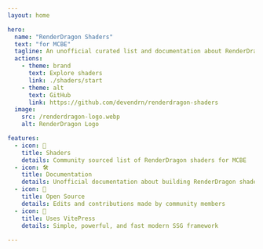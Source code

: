 ```yaml
---
layout: home

hero:
  name: "RenderDragon Shaders"
  text: "for MCBE"
  tagline: An unofficial curated list and documentation about RenderDragon Shaders
  actions:
    - theme: brand
      text: Explore shaders
      link: ./shaders/start
    - theme: alt
      text: GitHub
      link: https://github.com/devendrn/renderdragon-shaders
  image:
    src: /renderdragon-logo.webp
    alt: RenderDragon Logo

features:
  - icon: 📃
    title: Shaders
    details: Community sourced list of RenderDragon shaders for MCBE
  - icon: 🛠️
    title: Documentation
    details: Unofficial documentation about building RenderDragon shaders
  - icon: 📝
    title: Open Source
    details: Edits and contributions made by community members
  - icon: 🚀
    title: Uses VitePress
    details: Simple, powerful, and fast modern SSG framework
  
---
```


<style>
:root {
  --vp-home-hero-name-color: transparent;
  --vp-home-hero-name-background: -webkit-linear-gradient(120deg, #bd34fe 30%, #41d1ff);

  --vp-home-hero-image-background-image: linear-gradient(-45deg, #bd34fe 50%, #47caff 50%);
  --vp-home-hero-image-filter: blur(44px);
}

@media (min-width: 640px) {
  :root {
    --vp-home-hero-image-filter: blur(56px);
  }
}

@media (min-width: 960px) {
  :root {
    --vp-home-hero-image-filter: blur(68px);
  }
}
</style>